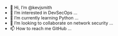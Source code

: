 - 👋 Hi, I’m @kevjsmith
- 👀 I’m interested in DevSecOps ...
- 🌱 I’m currently learning Python ...
- 💞️ I’m looking to collaborate on network security ...
- 📫 How to reach me GitHub ...

<!---
kevjsmith/kevjsmith is a ✨ special ✨ repository because its `README.md` (this file) appears on your GitHub profile.
You can click the Preview link to take a look at your changes.
--->
